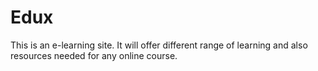# Edux
This is an e-learning site. It will offer different range of learning and also resources needed for any online course.
